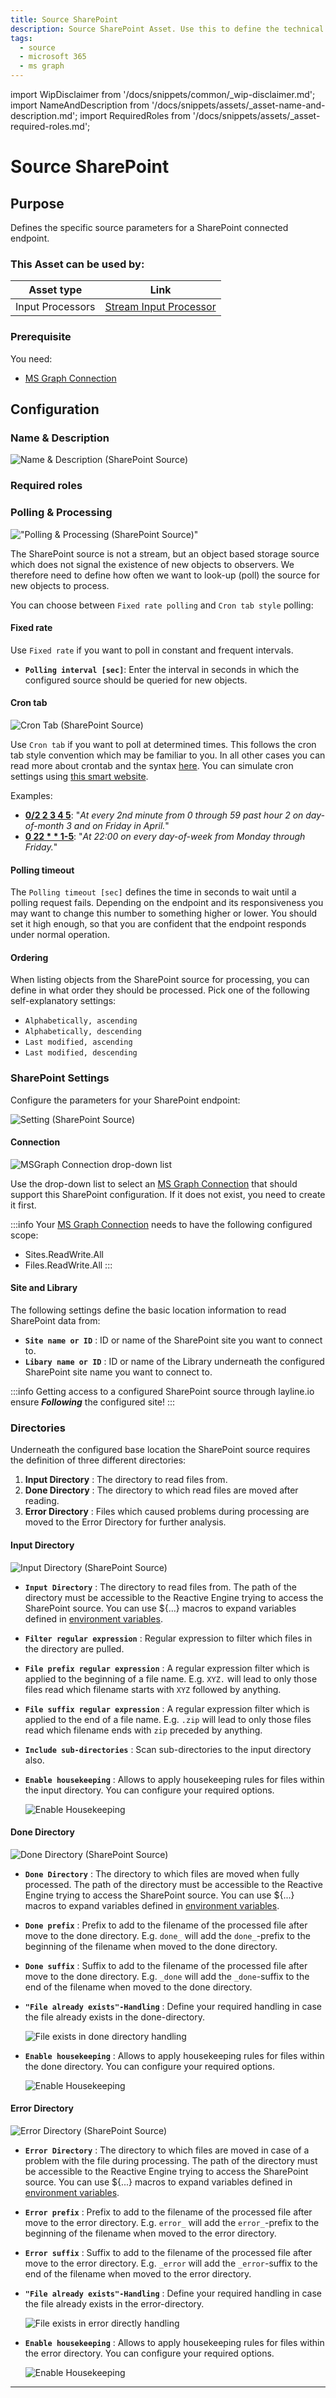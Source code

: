 ```yaml
---
title: Source SharePoint
description: Source SharePoint Asset. Use this to define the technical parameters for a SharePoint source endpoint.
tags:
  - source
  - microsoft 365
  - ms graph
---
```


import WipDisclaimer from '/docs/snippets/common/_wip-disclaimer.md';
import NameAndDescription from '/docs/snippets/assets/_asset-name-and-description.md';
import RequiredRoles from '/docs/snippets/assets/_asset-required-roles.md';

# Source SharePoint

## Purpose

Defines the specific source parameters for a SharePoint connected endpoint. 

### This Asset can be used by:

| Asset type       | Link                                                                       |
|------------------|----------------------------------------------------------------------------|
| Input Processors | [Stream Input Processor](/docs/assets/processors-input/asset-input-stream) |

### Prerequisite

You need:

* [MS Graph Connection](/docs/assets/connections/asset-connection-msgraph)

## Configuration

### Name & Description

![Name & Description (SharePoint Source)](./.asset-source-sharepoint_images/1714662459607.png "Name & Description (SharePoint Source)")

<NameAndDescription></NameAndDescription>

### Required roles

<RequiredRoles></RequiredRoles>

### Polling & Processing

!["Polling & Processing (SharePoint Source)"](./.asset-source-file_images/1714404765965.png "Polling & Processing (SharePoint Source)")

The SharePoint source is not a stream, but an object based storage source which does not signal the existence of new objects to observers.
We therefore need to define how often we want to look-up (poll) the source for new objects to process.

You can choose between `Fixed rate polling` and `Cron tab style` polling:

#### Fixed rate

Use `Fixed rate` if you want to poll in constant and frequent intervals.

* **`Polling interval [sec]`**: Enter the interval in seconds in which the configured source should be queried for new objects.

#### Cron tab

![](.asset-source-ftp_images/e1e03d17.png "Cron Tab (SharePoint Source)")

Use `Cron tab` if you want to poll at determined times. This follows the cron tab style convention which may be familiar to you.
In all other cases you can read more about crontab and the syntax [here](https://en.wikipedia.org/wiki/Cron).
You can simulate cron settings using [this smart website](https://crontab.guru/).

Examples:

* **[0/2 2 3 4 5](https://crontab.guru/#0/2_2_3_4_5)**: "_At every 2nd minute from 0 through 59 past hour 2 on day-of-month 3 and on Friday in April._"
* **[0 22 * * 1-5](https://crontab.guru/#0_22_*_*_1-5)**: "_At 22:00 on every day-of-week from Monday through Friday._"

#### Polling timeout

The `Polling timeout [sec]` defines the time in seconds to wait until a polling request fails.
Depending on the endpoint and its responsiveness you may want to change this number to something higher or lower.
You should set it high enough, so that you are confident that the endpoint responds under normal operation.

#### Ordering

When listing objects from the SharePoint source for processing, you can define in what order they should be processed.
Pick one of the following self-explanatory settings:

* `Alphabetically, ascending`
* `Alphabetically, descending`
* `Last modified, ascending`
* `Last modified, descending`


### SharePoint Settings

Configure the parameters for your SharePoint endpoint:

![Setting (SharePoint Source)](./.asset-source-sharepoint_images/1714662829792.png "Setting (SharePoint Source)")

#### Connection

![MSGraph Connection drop-down list](./.asset-source-sharepoint_images/1714663912005.png "MSGraph Connection drop-down list")

Use the drop-down list to select an [MS Graph Connection](/docs/assets/connections/asset-connection-msgraph) that should
support this SharePoint configuration. If it does not exist, you need to create it first.

:::info
Your [MS Graph Connection](/docs/assets/connections/asset-connection-msgraph) needs to have the following configured scope:
* Sites.ReadWrite.All
* Files.ReadWrite.All
:::


#### Site and Library

The following settings define the basic location information to read SharePoint data from: 

* **`Site name or ID`** : ID or name of the SharePoint site you want to connect to.
* **`Libary name or ID`** : ID or name of the Library underneath the configured SharePoint site name you want to connect to.

:::info
Getting access to a configured SharePoint source through layline.io ensure _**Following**_ the configured site!
:::

### Directories

Underneath the configured base location the SharePoint source requires the definition of three different directories:

1. **Input Directory** : The directory to read files from.
2. **Done Directory** : The directory to which read files are moved after reading.
3. **Error Directory** : Files which caused problems during processing are moved to the Error Directory for further analysis.

#### Input Directory

![Input Directory (SharePoint Source)](./.asset-source-file_images/1714405912849.png "Input Directory (SharePoint Source)")

* **`Input Directory`** : The directory to read files from.
  The path of the directory must be accessible to the Reactive Engine trying to access the SharePoint source.
  You can use $\{...\} macros to expand variables defined in [environment variables](/docs/assets/resources/asset-resource-environment).

* **`Filter regular expression`** : Regular expression to filter which files in the directory are pulled.

* **`File prefix regular expression`** : A regular expression filter which is applied to the beginning of a file name.
  E.g. `XYZ.` will lead to only those files read which filename starts with `XYZ` followed by anything.

* **`File suffix regular expression`** : A regular expression filter which is applied to the end of a file name.
  E.g. `.zip` will lead to only those files read which filename ends with `zip` preceded by anything.

* **`Include sub-directories`** : Scan sub-directories to the input directory also.

* **`Enable housekeeping`** : Allows to apply housekeeping rules for files within the input directory. You can configure your required options.

  ![Enable Housekeeping](./.asset-source-file_images/1714492771470.png "Enable Housekeeping")


#### Done Directory

![Done Directory (SharePoint Source)](./.asset-source-file_images/1714406005471.png "Done Directory (SharePoint Source)")

* **`Done Directory`** : The directory to which files are moved when fully processed.
  The path of the directory must be accessible to the Reactive Engine trying to access the SharePoint source.
  You can use $\{...\} macros to expand variables defined in [environment variables](/docs/assets/resources/asset-resource-environment).

* **`Done prefix`** : Prefix to add to the filename of the processed file after move to the done directory.
  E.g. `done_` will add the `done_`-prefix to the beginning of the filename when moved to the done directory.

* **`Done suffix`** : Suffix to add to the filename of the processed file after move to the done directory.
  E.g. `_done` will add the `_done`-suffix to the end of the filename when moved to the done directory.

* **`"File already exists"-Handling`** : Define your required handling in case the file already exists in the done-directory.

  ![File exists in done directory handling](./.asset-source-file_images/1714406178163.png "File exists in done directory handling")

* **`Enable housekeeping`** : Allows to apply housekeeping rules for files within the done directory. You can configure your required options.

  ![Enable Housekeeping](./.asset-source-file_images/1714492771470.png "Enable Housekeeping")



#### Error Directory

![Error Directory (SharePoint Source)](./.asset-source-file_images/1714406576311.png "Error Directory (SharePoint Source)")

* **`Error Directory`** : The directory to which files are moved in case of a problem with the file during processing.
  The path of the directory must be accessible to the Reactive Engine trying to access the SharePoint source.
  You can use $\{...\} macros to expand variables defined in [environment variables](/docs/assets/resources/asset-resource-environment).

* **`Error prefix`** : Prefix to add to the filename of the processed file after move to the error directory.
  E.g. `error_` will add the `error_`-prefix to the beginning of the filename when moved to the error directory.

* **`Error suffix`** : Suffix to add to the filename of the processed file after move to the error directory.
  E.g. `_error` will add the `_error`-suffix to the end of the filename when moved to the error directory.

* **`"File already exists"-Handling`** : Define your required handling in case the file already exists in the error-directory.

  ![File exists in error directly handling](./.asset-source-file_images/1714406990266.png "File exists in error directly handling")

* **`Enable housekeeping`** : Allows to apply housekeeping rules for files within the error directory. You can configure your required options.

  ![Enable Housekeeping](./.asset-source-file_images/1714492771470.png "Enable Housekeeping")





---

<WipDisclaimer></WipDisclaimer>
